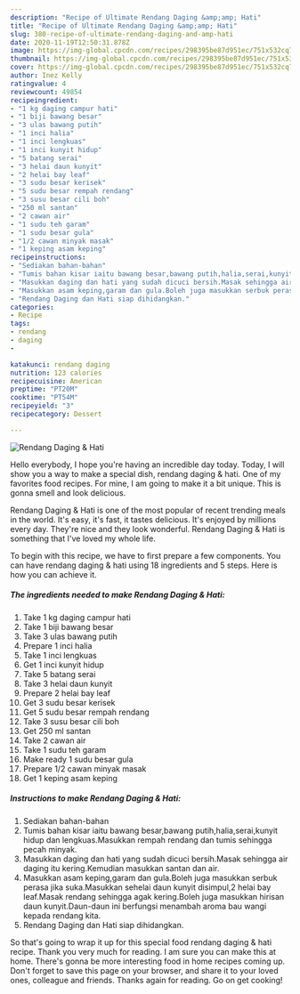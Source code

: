 ```yaml
---
description: "Recipe of Ultimate Rendang Daging &amp;amp; Hati"
title: "Recipe of Ultimate Rendang Daging &amp;amp; Hati"
slug: 380-recipe-of-ultimate-rendang-daging-and-amp-hati
date: 2020-11-19T12:50:31.878Z
image: https://img-global.cpcdn.com/recipes/298395be87d951ec/751x532cq70/rendang-daging-hati-resipi-foto-utama.jpg
thumbnail: https://img-global.cpcdn.com/recipes/298395be87d951ec/751x532cq70/rendang-daging-hati-resipi-foto-utama.jpg
cover: https://img-global.cpcdn.com/recipes/298395be87d951ec/751x532cq70/rendang-daging-hati-resipi-foto-utama.jpg
author: Inez Kelly
ratingvalue: 4
reviewcount: 49854
recipeingredient:
- "1 kg daging campur hati"
- "1 biji bawang besar"
- "3 ulas bawang putih"
- "1 inci halia"
- "1 inci lengkuas"
- "1 inci kunyit hidup"
- "5 batang serai"
- "3 helai daun kunyit"
- "2 helai bay leaf"
- "3 sudu besar kerisek"
- "5 sudu besar rempah rendang"
- "3 susu besar cili boh"
- "250 ml santan"
- "2 cawan air"
- "1 sudu teh garam"
- "1 sudu besar gula"
- "1/2 cawan minyak masak"
- "1 keping asam keping"
recipeinstructions:
- "Sediakan bahan-bahan"
- "Tumis bahan kisar iaitu bawang besar,bawang putih,halia,serai,kunyit hidup dan lengkuas.Masukkan rempah rendang dan tumis sehingga pecah minyak."
- "Masukkan daging dan hati yang sudah dicuci bersih.Masak sehingga air daging itu kering.Kemudian masukkan santan dan air."
- "Masukkan asam keping,garam dan gula.Boleh juga masukkan serbuk perasa jika suka.Masukkan sehelai daun kunyit disimpul,2 helai bay leaf.Masak rendang sehingga agak kering.Boleh juga masukkan hirisan daun kunyit.Daun-daun ini berfungsi menambah aroma bau wangi kepada rendang kita."
- "Rendang Daging dan Hati siap dihidangkan."
categories:
- Recipe
tags:
- rendang
- daging
- 

katakunci: rendang daging  
nutrition: 123 calories
recipecuisine: American
preptime: "PT20M"
cooktime: "PT54M"
recipeyield: "3"
recipecategory: Dessert

---
```



![Rendang Daging &amp; Hati](https://img-global.cpcdn.com/recipes/298395be87d951ec/751x532cq70/rendang-daging-hati-resipi-foto-utama.jpg)

Hello everybody, I hope you're having an incredible day today. Today, I will show you a way to make a special dish, rendang daging &amp; hati. One of my favorites food recipes. For mine, I am going to make it a bit unique. This is gonna smell and look delicious.

Rendang Daging &amp; Hati is one of the most popular of recent trending meals in the world. It's easy, it's fast, it tastes delicious. It's enjoyed by millions every day. They're nice and they look wonderful. Rendang Daging &amp; Hati is something that I've loved my whole life.




To begin with this recipe, we have to first prepare a few components. You can have rendang daging &amp; hati using 18 ingredients and 5 steps. Here is how you can achieve it.

<!--inarticleads1-->

##### The ingredients needed to make Rendang Daging &amp; Hati:

1. Take 1 kg daging campur hati
1. Take 1 biji bawang besar
1. Take 3 ulas bawang putih
1. Prepare 1 inci halia
1. Take 1 inci lengkuas
1. Get 1 inci kunyit hidup
1. Take 5 batang serai
1. Take 3 helai daun kunyit
1. Prepare 2 helai bay leaf
1. Get 3 sudu besar kerisek
1. Get 5 sudu besar rempah rendang
1. Take 3 susu besar cili boh
1. Get 250 ml santan
1. Take 2 cawan air
1. Take 1 sudu teh garam
1. Make ready 1 sudu besar gula
1. Prepare 1/2 cawan minyak masak
1. Get 1 keping asam keping




<!--inarticleads2-->

##### Instructions to make Rendang Daging &amp; Hati:

1. Sediakan bahan-bahan
1. Tumis bahan kisar iaitu bawang besar,bawang putih,halia,serai,kunyit hidup dan lengkuas.Masukkan rempah rendang dan tumis sehingga pecah minyak.
1. Masukkan daging dan hati yang sudah dicuci bersih.Masak sehingga air daging itu kering.Kemudian masukkan santan dan air.
1. Masukkan asam keping,garam dan gula.Boleh juga masukkan serbuk perasa jika suka.Masukkan sehelai daun kunyit disimpul,2 helai bay leaf.Masak rendang sehingga agak kering.Boleh juga masukkan hirisan daun kunyit.Daun-daun ini berfungsi menambah aroma bau wangi kepada rendang kita.
1. Rendang Daging dan Hati siap dihidangkan.




So that's going to wrap it up for this special food rendang daging &amp; hati recipe. Thank you very much for reading. I am sure you can make this at home. There's gonna be more interesting food in home recipes coming up. Don't forget to save this page on your browser, and share it to your loved ones, colleague and friends. Thanks again for reading. Go on get cooking!
